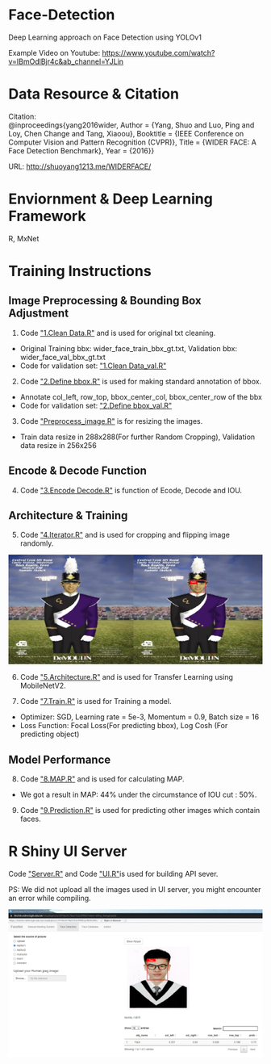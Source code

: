 # Face-Detection
Deep Learning approach on Face Detection using YOLOv1

Example Video on Youtube: https://www.youtube.com/watch?v=IBmOdlBjr4c&ab_channel=YJLin

# Data Resource & Citation
Citation: 	
@inproceedings{yang2016wider,
	Author = {Yang, Shuo and Luo, Ping and Loy, Chen Change and Tang, Xiaoou},
	Booktitle = {IEEE Conference on Computer Vision and Pattern Recognition (CVPR)},
	Title = {WIDER FACE: A Face Detection Benchmark},
	Year = {2016}}

URL: http://shuoyang1213.me/WIDERFACE/

# Enviornment & Deep Learning Framework
R, MxNet

# Training Instructions

Image Preprocessing & Bounding Box Adjustment
---
1. Code ["1.Clean Data.R"](https://github.com/xup6YJ/Face-Detection/blob/main/Code/1.Clean%20Data.R) and is used for original txt cleaning.
- Original Training bbx: wider_face_train_bbx_gt.txt, Validation bbx: wider_face_val_bbx_gt.txt 
- Code for validation set: ["1.Clean Data_val.R"](https://github.com/xup6YJ/Face-Detection/blob/main/Code/1.Clean%20Data_val.R)

2. Code ["2.Define bbox.R"](https://github.com/xup6YJ/Face-Detection/blob/main/Code/2.Define%20bbox.R) is used for making standard annotation of bbox.
- Annotate col_left, row_top, bbox_center_col, bbox_center_row of the bbx
- Code for validation set: ["2.Define bbox_val.R"](https://github.com/xup6YJ/Face-Detection/blob/main/Code/2.Define%20bbox_val.R)

3. Code ["Preprocess_image.R"](https://github.com/xup6YJ/Face-Detection/blob/main/Code/Preprocess_image.R) is for resizing the images.
- Train data resize in 288x288(For further Random Cropping), Validation data resize in 256x256

Encode & Decode Function
---
4. Code ["3.Encode Decode.R"](https://github.com/xup6YJ/Face-Detection/blob/main/Code/3.Encode%20Decode.R) is function of Ecode, Decode and IOU.

Architecture & Training
---
5. Code ["4.Iterator.R"](https://github.com/xup6YJ/Face-Detection/blob/main/Code/4.Iterator.R) and is used for cropping and flipping image randomly.

<p align="center">
  <img src="Example Image/example1.jpg">
</p>

6. Code ["5.Architecture.R"](https://github.com/xup6YJ/Face-Detection/blob/main/Code/5.Architecture.R) and is used for Transfer Learning using MobileNetV2.

7. Code ["7.Train.R"](https://github.com/xup6YJ/Face-Detection/blob/main/Code/7.Train.R) is used for Training a model.
- Optimizer: SGD, Learning rate = 5e-3, Momentum  = 0.9, Batch size = 16
- Loss Function: Focal Loss(For predicting bbox), Log Cosh (For predicting object)

Model Performance
---
8. Code ["8.MAP.R"](https://github.com/xup6YJ/Face-Detection/blob/main/Code/8.MAP.R) and is used for calculating MAP.
- We got a result in MAP: 44% under the circumstance of IOU cut : 50%. 

9. Code ["9.Prediction.R"](https://github.com/xup6YJ/Face-Detection/blob/main/Code/9.Prediction.R) is used for predicting other images which contain faces.

# R Shiny UI Server
Code ["Server.R"](https://github.com/xup6YJ/Face-Detection/blob/main/Shiny%20UI%20Code/Server.R) and Code ["UI.R"](https://github.com/xup6YJ/Face-Detection/blob/main/Shiny%20UI%20Code/UI.R)is used for building API sever.

PS: We did not upload all the images used in UI server, you might encounter an error while compiling.

<p align="center">
  <img src="Example Image/2.jpg">
</p>
